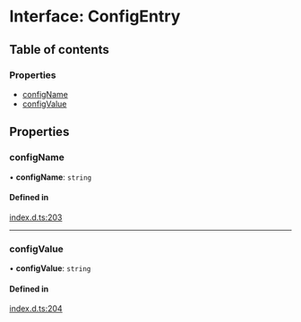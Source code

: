 # Interface: ConfigEntry

## Table of contents

### Properties

- [configName](ConfigEntry.md#configname)
- [configValue](ConfigEntry.md#configvalue)

## Properties

### configName

• **configName**: `string`

#### Defined in

[index.d.ts:203](https://github.com/mostafa/xk6-kafka/blob/main/api-docs/index.d.ts#L203)

---

### configValue

• **configValue**: `string`

#### Defined in

[index.d.ts:204](https://github.com/mostafa/xk6-kafka/blob/main/api-docs/index.d.ts#L204)
